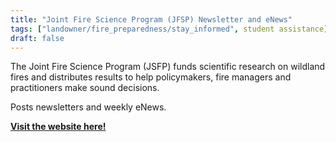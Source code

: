 ```yaml
---
title: "Joint Fire Science Program (JFSP) Newsletter and eNews"
tags: ["landowner/fire_preparedness/stay_informed", student assistance]
draft: false
---
```


The Joint Fire Science Program (JSFP) funds scientific research on wildland fires and distributes results to help policymakers, fire managers and practitioners make sound decisions. 

Posts newsletters and weekly eNews.

[**Visit the website here!**](https://firescience.gov/ords/prd/jf_jfsp/jf_jfsp/r/jfspublic/home)

